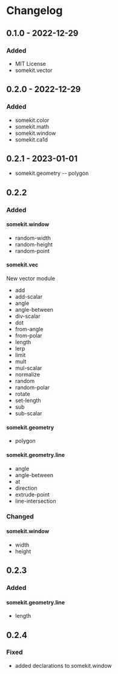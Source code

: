 # Changelog

## 0.1.0 - 2022-12-29

### Added

- MIT License
- somekit.vector

## 0.2.0 - 2022-12-29

### Added

- somekit.color
- somekit.math
- somekit.window
- somekit.ca1d

## 0.2.1 - 2023-01-01
- somekit.geometry
-- polygon

## 0.2.2
### Added
#### somekit.window
- random-width
- random-height
- random-point

#### somekit.vec
New vector module
- add
- add-scalar
- angle
- angle-between
- div-scalar
- dot
- from-angle
- from-polar
- length
- lerp
- limit
- mult
- mul-scalar
- normalize
- random
- random-polar
- rotate
- set-length
- sub
- sub-scalar

#### somekit.geometry
- polygon

#### somekit.geometry.line
- angle
- angle-between
- at
- direction
- extrude-point
- line-intersection


### Changed
#### somekit.window
- width
- height

## 0.2.3 
### Added
#### somekit.geometry.line
- length

## 0.2.4
### Fixed
- added declarations to somekit.window 
